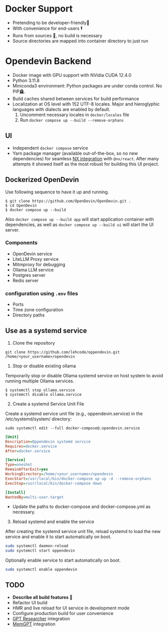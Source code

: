 # Docker Support

- Pretending to be developer-friendly🤞
- With convenience for end-users 🕴️
- Runs from sources 🧾, no build is necessary
- Source directories are mapped into container directory to just run

# Opendevin Backend

- Docker image with GPU support with NVidia CUDA 12.4.0
- Python 3.11.8
- Miniconda3 environment:
Python packages are under conda control. No PIP🪦.
- Build caches shared between services for build performance
- Localization at OS level with 152 UTF-8 locales. Major and hieroglyphic languages with dialects are enabled by default.
  1. Uncomment necessary locales in `docker/locales` file
  2. Run `docker compose up --build --remove-orphans`

## UI

- Independent `docker compose` service
- Yarn package manager (available out-of-the-box, so no new dependencies) for seamless [NX integration](https://nx.dev/nx-api/react) with `@nx/react`. After many attempts it showed itself as the most robust for building this UI project.

## Dockerized OpenDevin

Use following sequence to have it up and running.

```shell
$ git clone https://github.com/OpenDevin/OpenDevin.git .
$ cd OpenDevin
$ docker compose up --build
```

Also `docker compose up --build app` will start application container with dependencies, as well as `docker compose up --build ui` will start the UI server.

### Components

 - OpenDevin service
 - LiteLLM Proxy service
 - Mitmproxy for debugging
 - Ollama LLM service
 - Postgres server
 - Redis server

### configuration using `.env` files
- Ports 
- Time zone configuration
- Directory paths

## Use as a systemd service

1. Clone the repository

`git clone https://github.com/lehcode/oppendevin.git /home/<your_username>/opendevin`

1. Stop or disable existing ollama

Temporarily stop or disable Ollama systemd service on host system to avoid running multiple Ollama services.

```shell
$ systemctl stop ollama.service
$ systemctl disable ollama.service
```

2. Create a systemd Service Unit File

Create a systemd service unit file (e.g., oppendevin.service) in the /etc/systemd/system/ directory:

```shell
sudo systemctl edit --full docker-compose@.opendevin.service
```

```ini
[Unit]
Description=Oppendevin systemd service
Requires=docker.service
After=docker.service

[Service]
Type=oneshot
RemainAfterExit=yes
WorkingDirectory=/home/<your_username>/opendevin
ExecStart=/usr/local/bin/docker-compose up up -d --remove-orphans
ExecStop=/usr/local/bin/docker-compose down

[Install]
WantedBy=multi-user.target
```

- Update the paths to docker-compose and docker-compose.yml as necessary.

3. Reload systemd and enable the service

After creating the systemd service unit file, reload systemd to load the new service and enable it to start automatically on boot.

```bash
sudo systemctl daemon-reload
sudo systemctl start oppendevin
```

Optionally enable service to start automatically on boot.

```bash
sudo systemctl enable oppendevin
```

## TODO

- **Describe all build features 🫤**
- Refactor UI build
- HMR and live reload for UI service in development mode
- Configure production build for user convenience
- [GPT Researcher](https://github.com/assafelovic/gpt-researcher) integration
- [MemGPT](https://github.com/cpacker/MemGPT) integration

